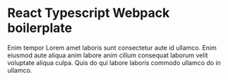 # React Typescript Webpack boilerplate

Enim tempor Lorem amet laboris sunt consectetur aute id ullamco. Enim eiusmod aute aliqua anim labore anim cillum consequat laborum velit voluptate aliqua culpa. Quis do qui labore laboris commodo ullamco do in ullamco.
